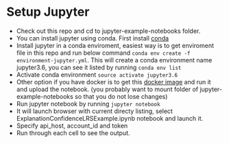 
# Setup Jupyter
* Check out this repo and cd to jupyter-example-notebooks folder.
* You can install jupyter using conda. First install [conda](https://conda.io/projects/conda/en/latest/user-guide/install/index.html)
* Install jupyter in a conda enviroment, easiest way is to get enviroment file in this repo and run below command
`conda env create -f environment-jupyter.yml`. This will create a conda environment name jupyter3.6, you can see it listed by 
running `conda env list`
* Activate conda environment `source activate jupyter3.6`
* Other option if you have docker is to get this [docker image](https://jupyter-docker-stacks.readthedocs.io/en/latest/using/selecting.html#jupyter-scipy-notebook) and run it and upload the notebook. (you probably want to mount folder of jupyter-example-notebooks so that you do not lose changes)
* Run jupyter notebook by running `jupyter notebook`
* It will launch browser with current directy listing, select ExplanationConfidenceLRSExample.ipynb notebook and launch it.
* Specify api_host, account_id and token
* Run through each cell to see the output.

